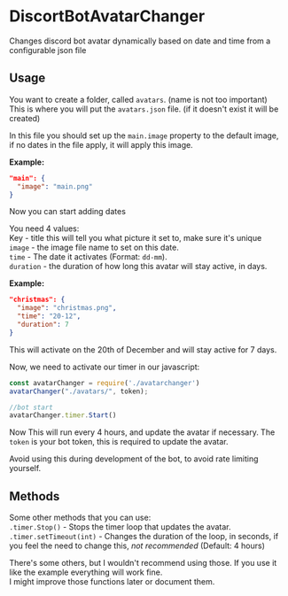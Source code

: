 # DiscortBotAvatarChanger
Changes discord bot avatar dynamically based on date and time from a configurable json file
  
  

## Usage  
You want to create a folder, called `avatars`. (name is not too important)  
This is where you will put the `avatars.json` file. (if it doesn't exist it will be created)  

In this file you should set up the `main.image` property to the default image,  
if no dates in the file apply, it will apply this image.

**Example:**
```json
"main": {
  "image": "main.png"
}
```

Now you can start adding dates  

You need 4 values:  
Key - title this will tell you what picture it set to, make sure it's unique  
`image` - the image file name to set on this date.  
`time` - The date it activates (Format: `dd-mm`).  
`duration` - the duration of how long this avatar will stay active, in days.  
  
**Example:**   
```json
"christmas": {
  "image": "christmas.png",
  "time": "20-12",
  "duration": 7
}
```

This will activate on the 20th of December and will stay active for 7 days.


Now, we need to activate our timer in our javascript:


```js
const avatarChanger = require('./avatarchanger')
avatarChanger("./avatars/", token);

//bot start
avatarChanger.timer.Start()
```  
Now This will run every 4 hours, and update the avatar if necessary.
The `token` is your bot token, this is required to update the avatar.

Avoid using this during development of the bot, to avoid rate limiting yourself.
  
  
## Methods  
Some other methods that you can use:  
`.timer.Stop()` - Stops the timer loop that updates the avatar.  
`.timer.setTimeout(int)` - Changes the duration of the loop, in seconds, if you feel the need to change this, *not recommended* (Default: 4 hours)  

There's some others, but I wouldn't recommend using those. If you use it like the example everything will work fine.  
I might improve those functions later or document them.  
